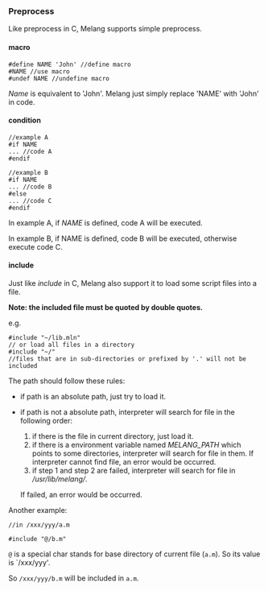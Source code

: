 ### Preprocess

Like preprocess in C, Melang supports simple preprocess.



#### macro

```
#define NAME 'John' //define macro
#NAME //use macro
#undef NAME //undefine macro
```

*Name* is equivalent to 'John'. Melang just simply replace 'NAME' with 'John' in code.



#### condition

```
//example A
#if NAME
... //code A
#endif

//example B
#if NAME
... //code B
#else
... //code C
#endif
```

In example A, if *NAME* is defined, code A will be executed.

In example B, if NAME is defined, code B will be executed, otherwise execute code C.



#### include

Just like *include* in C, Melang also support it to load some script files into a file.

**Note: the included file must be quoted by double quotes.**

e.g.

```
#include "~/lib.mln"
// or load all files in a directory
#include "~/"
//files that are in sub-directories or prefixed by '.' will not be included
```

The path should follow these rules:

- if path is an absolute path, just try to load it.

- if path is not a absolute path, interpreter will search for file in the following order:

  1. if there is the file in current directory, just load it.
  2. if there is a environment variable named *MELANG_PATH* which points to some directories, interpreter will search for file in them. If interpreter cannot find file, an error would be occurred.
  3. if step 1 and step 2 are failed, interpreter will search for file in */usr/lib/melang/*.

  If failed, an error would be occurred.

Another example:

```
//in /xxx/yyy/a.m

#include "@/b.m"
```

`@` is a special char stands for base directory of current file (`a.m`). So its value is `/xxx/yyy'.

So `/xxx/yyy/b.m` will be included in `a.m`.
